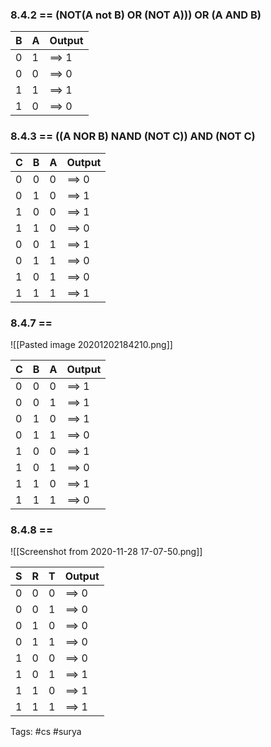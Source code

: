 ### 8.4.2 == (NOT(A not B) OR (NOT A))) OR (A AND B)

 | B   | A   |  Output     |
 | --- | --- | ----- |
 | 0   | 1   | ==> 1 |
 | 0   | 0   | ==> 0 |
 | 1   | 1   | ==> 1 |
 | 1   | 0   | ==> 0 |
 
 ### 8.4.3 == ((A NOR B) NAND (NOT C)) AND (NOT C)
 
| C   | B   | A   | Output |
| --- | --- | --- | ------ |
| 0   | 0   | 0   | ==> 0  |
| 0   | 1   | 0   | ==> 1  |
| 1   | 0   | 0   | ==> 1  |
| 1   | 1   | 0   | ==> 0  |
| 0   | 0   | 1   | ==> 1  |
| 0   | 1   | 1   | ==> 0  |
| 1   | 0   | 1   | ==> 0  |
| 1   | 1   | 1   | ==> 1  |

### 8.4.7 ==
![[Pasted image 20201202184210.png]]
 
| C   | B   | A   |    Output   |
| --- | --- | --- | ----- |
| 0   | 0   | 0   | ==> 1 |
| 0   | 0   | 1   | ==> 1 |
| 0   | 1   | 0   | ==> 1 |
| 0   | 1   | 1   | ==> 0 |
| 1   | 0   | 0   | ==> 1 |
| 1   | 0   | 1   | ==> 0 |
| 1   | 1   | 0   | ==> 1 |
| 1   | 1   | 1   | ==> 0 |

### 8.4.8 ==
![[Screenshot from 2020-11-28 17-07-50.png]]

| S   | R   | T   |    Output   |
| --- | --- | --- | ----- |
| 0   | 0   | 0   | ==> 0 |
| 0   | 0   | 1   | ==> 0 |
| 0   | 1   | 0   | ==> 0 |
| 0   | 1   | 1   | ==> 0 |
| 1   | 0   | 0   | ==> 0 |
| 1   | 0   | 1   | ==> 1 |
| 1   | 1   | 0   | ==> 1 |
| 1   | 1   | 1   | ==> 1 |

Tags: #cs #surya